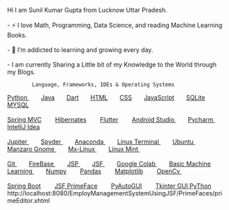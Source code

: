
Hi I am  Sunil Kumar Gupta from Lucknow Uttar Pradesh.<br><br/>
                         - :zap: I love Math, Programming, Data Science, and reading Machine Learning Books.<br><br/>
                        - 🌱 I’m addicted to learning and growing every day.<br></br>
                        -  I am currently Sharing a Little bit of my Knowledge to the World through my Blogs.
                       

            Language, Frameworks, IDEs & Operating Systems
<!--   Python , Java , Dart , HTML , CSS JavaScript , SQLite , MySQL  -->


<a href="https://docs.python.org/3/">
 Python
</a>&nbsp;&nbsp;&nbsp;&nbsp;&nbsp;&nbsp;
<a href="https://docs.oracle.com/en/java/">Java</a>&nbsp;&nbsp;&nbsp;&nbsp;&nbsp;&nbsp;
<a href="https://dart.dev/guides">Dart</a>&nbsp;&nbsp;&nbsp;&nbsp;&nbsp;&nbsp;
<a href="https://www.javatpoint.com/html-html-tag">HTML</a>&nbsp;&nbsp;&nbsp;&nbsp;&nbsp;&nbsp;
<a href="https://www.javatpoint.com/css-tutorial">CSS</a>&nbsp;&nbsp;&nbsp;&nbsp;&nbsp;&nbsp;
<a href="https://www.javatpoint.com/javascript-tutorial">JavaScript</a>&nbsp;&nbsp;&nbsp;&nbsp;&nbsp;&nbsp;
<a href="https://www.sqlite.org/docs.html">SQLite</a>&nbsp;&nbsp;&nbsp;&nbsp;&nbsp;&nbsp;
<a href="https://dev.mysql.com/doc/">MYSQL</a>  <br><br/>
<a href="https://docs.spring.io/spring-framework/docs/current/reference/html/">Spring MVC</a> &nbsp;&nbsp;&nbsp;&nbsp;&nbsp;&nbsp;
<a href="https://hibernate.org/orm/documentation/5.6/">Hibernates</a> &nbsp;&nbsp;&nbsp;&nbsp;&nbsp;&nbsp;
<a href="https://docs.flutter.dev/">Flutter</a> &nbsp;&nbsp;&nbsp;&nbsp;&nbsp;&nbsp;
<a href="https://developer.android.com/">Android Studio </a> &nbsp;&nbsp;&nbsp;&nbsp;&nbsp;&nbsp;
<a href="https://www.jetbrains.com/pycharm/download/">Pycharm </a> &nbsp;&nbsp;&nbsp;&nbsp;&nbsp;&nbsp;
<a href="https://www.jetbrains.com/idea/download/#section=windows">IntelliJ Idea  </a> <br><br/>
<a href="https://jupyter.org/install">Jupiter </a> &nbsp;&nbsp;&nbsp;&nbsp;&nbsp;&nbsp;
<a href="https://docs.spyder-ide.org/current/index.html">Spyder  </a> &nbsp;&nbsp;&nbsp;&nbsp;&nbsp;&nbsp;
<a href="https://www.anaconda.com/">Anaconda </a> &nbsp;&nbsp;&nbsp;&nbsp;&nbsp;&nbsp;
<a href="https://download.cnet.com/Terminal-for-Linux/3000-20432_4-75206762.html">Linux Terminal </a> &nbsp;&nbsp;&nbsp;&nbsp;&nbsp;&nbsp;
<a href="https://ubuntu.com/download/desktop">Ubuntu </a> &nbsp;&nbsp;&nbsp;&nbsp;&nbsp;&nbsp;
<a href="https://manjaro.org/download/">Manzaro Gnome </a> &nbsp;&nbsp;&nbsp;&nbsp;&nbsp;&nbsp;
<a href="https://mxlinux.org/">Mx-Linux </a> &nbsp;&nbsp;&nbsp;&nbsp;&nbsp;&nbsp;
<a href="https://linuxmint.com/">Linux Mint </a> &nbsp;&nbsp;&nbsp;&nbsp;&nbsp;&nbsp;<br><br/>
<a href="https://git-scm.com/downloads">Git </a> &nbsp;&nbsp;&nbsp;&nbsp;&nbsp;&nbsp;
<a href="https://firebase.google.com/docs/guides">FireBase  </a> &nbsp;&nbsp;&nbsp;&nbsp;&nbsp;&nbsp;
<a href="https://www.javatpoint.com/jsp-tutorial">JSP </a> &nbsp;&nbsp;&nbsp;&nbsp;&nbsp;&nbsp;
<a href="https://www.javatpoint.com/jsf-tutorial">JSF  </a> &nbsp;&nbsp;&nbsp;&nbsp;&nbsp;&nbsp;
<a href="https://colab.research.google.com/">Google Colab </a> &nbsp;&nbsp;&nbsp;&nbsp;&nbsp;&nbsp;
<a href="https://www.geeksforgeeks.org/machine-learning/">Basic Machine Learning </a> &nbsp;&nbsp;&nbsp;&nbsp;&nbsp;&nbsp;
<a href="https://www.geeksforgeeks.org/python-numpy/">Numpy</a> &nbsp;&nbsp;&nbsp;&nbsp;&nbsp;&nbsp;
<a href="https://www.geeksforgeeks.org/pandas-tutorial/">Pandas</a> &nbsp;&nbsp;&nbsp;&nbsp;&nbsp;&nbsp;
<a href="https://www.geeksforgeeks.org/matplotlib-tutorial/">Matplotlib</a> &nbsp;&nbsp;&nbsp;&nbsp;&nbsp;&nbsp;
<a href="https://www.geeksforgeeks.org/opencv-python-tutorial/">OpenCv </a> &nbsp;&nbsp;&nbsp;&nbsp;&nbsp;&nbsp;<br></br>
<a href="https://docs.spring.io/spring-boot/docs/current/reference/htmlsingle/">Spring Boot</a> &nbsp;&nbsp;&nbsp;&nbsp;&nbsp;&nbsp;
<a href="https://www.primefaces.org/documentation/">JSF PrimeFace</a> &nbsp;&nbsp;&nbsp;&nbsp;&nbsp;&nbsp;
<a href="https://pyautogui.readthedocs.io/en/latest/">PyAutoGUI</a> &nbsp;&nbsp;&nbsp;&nbsp;&nbsp;&nbsp;
<a href="https://www.geeksforgeeks.org/python-tkinter-tutorial/">Tkinter GUI PyThon</a> &nbsp;&nbsp;&nbsp;&nbsp;&nbsp;&nbsp;
http://localhost:8080/EmployManagementSystemUsingJSF/PrimeFaces/primeEditor.xhtml





